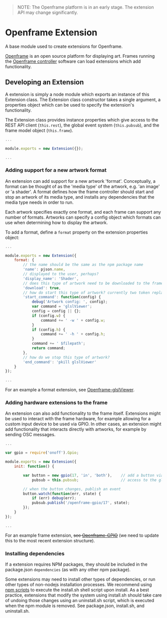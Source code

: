 > NOTE: The Openframe platform is in an early stage. The extension API may change significantly.

# Openframe Extension

A base module used to create extensions for Openframe.

[Openframe](http://openframe.io) is an open source platform for displaying art. Frames running the [Openframe controller](https://github.com/OpenframeProject/Openframe) software can load extensions which add functionality.

## Developing an Extension

A extension is simply a node module which exports an instance of this Extension class. The Extension class constructor takes a single argument, a properties object which can be used to specify the extension's functionality.

The Extension class provides instance properties which give access to the REST API client (`this.rest`), the global event system (`this.pubsub`), and the frame model object (`this.frame`).

```javascript
...

module.exports = new Extension({});

...
```

### Adding support for a new artwork format

An extension can add support for a new artwork 'format'. Conceptually, a format can be thought of as the 'media type' of the artwork, e.g. 'an image' or 'a shader'. A format defines how the frame controller should start and stop an artwork of its media type, and installs any dependencies that the media type needs in order to run.

Each artwork specifies exactly one format, and each frame can support any number of formats. Artworks can specify a config object which formats can use when determining how to display the artwork.

To add a format, define a `format` property on the extension properties object:

```javascript
...

module.exports = new Extension({
    format: {
        // the name should be the same as the npm package name
        'name': pjson.name,
        // displayed to the user, perhaps?
        'display_name': 'Shader',
        // does this type of artwork need to be downloaded to the frame?
        'download': true,
        // how do start this type of artwork? currently two token replacements, $filepath and $url
        'start_command': function(config) {
            debug('Artwork config: ', config);
            var command = 'glslViewer';
            config = config || {};
            if (config.w) {
                command += ' -w ' + config.w;
            }
            if (config.h) {
                command += ' -h ' + config.h;
            }
            command += ' $filepath';
            return command;
        },
        // how do we stop this type of artwork?
        'end_command': 'pkill glslViewer'
    }
});

...
```

For an example a format extension, see [Openframe-glslViewer](https://github.com/OpenframeProject/Openframe-glslViewer).

### Adding hardware extensions to the frame

An extension can also add functionality to the frame itself. Extensions might be used to interact with the frame hardware, for example allowing for a custom input device to be used via GPIO. In other cases, an extension might add functionality that interacts directly with artworks, for example by sending OSC messages.

```javascript
...

var gpio = require('onoff').Gpio;

module.exports = new Extension({
    init: function() {

        var button = new gpio(17, 'in', 'both'),    // add a button via GPIO
            pubsub = this.pubsub;                   // access to the global event system

        // when the button changes, publish an event
        button.watch(function(err, state) {
            if (err) debug(err);
            pubsub.publish('/openframe-gpio/17', state);
        });
    }
});

...
```

For an example frame extension, ~~see [Openframe-GPIO](https://github.com/jmwohl/Openframe-GPIO)~~ (we need to update this to the most recent extension structure).

### Installing dependencies

If a extension requires NPM packages, they should be included in the package.json `dependencies` (as with any other npm package).

Some extensions may need to install other types of dependencies, or run other types of non-nodejs installation processes. We recommend using [npm scripts](https://docs.npmjs.com/misc/scripts) to execute the install.sh shell script upon install. As a best practice, extensions that modify the system using install.sh should take care of undoing those changes using an uninstall.sh script, which is executed when the npm module is removed. See package.json, install.sh, and uninstall.sh.
